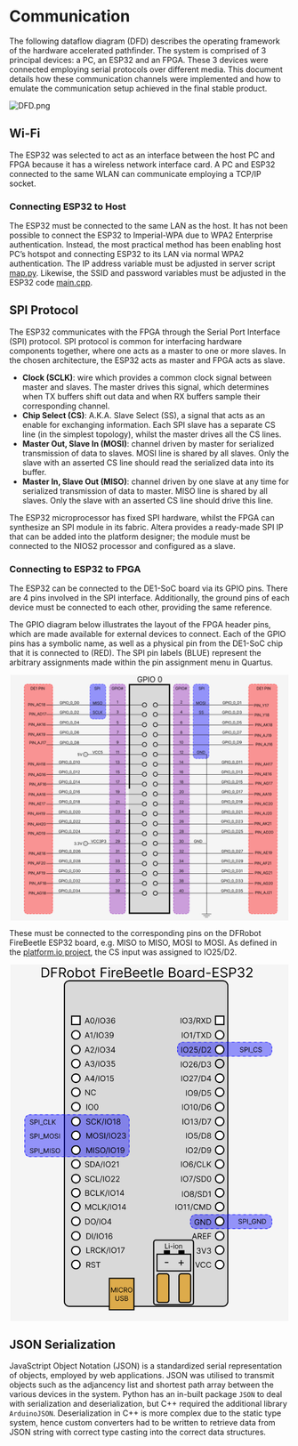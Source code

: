 # Communication

The following dataflow diagram (DFD) describes the operating framework of the hardware accelerated pathfinder. The system is comprised of 3 principal devices: a PC, an ESP32 and an FPGA. These 3 devices were connected employing serial protocols over different media. This document details how these communication channels were implemented and how to emulate the communication setup achieved in the final stable product.

![DFD.png](./images/DFD.png)

## Wi-Fi

The ESP32 was selected to act as an interface between the host PC and FPGA because it has a wireless network interface card. A PC and ESP32 connected to the same WLAN can communicate employing a TCP/IP socket. 

### Connecting ESP32 to Host

The ESP32 must be connected to the same LAN as the host. It has not been possible to connect the ESP32 to Imperial-WPA due to WPA2 Enterprise authentication. Instead, the most practical method has been enabling host PC’s hotspot and connecting ESP32 to its LAN via normal WPA2 authentication. The IP address variable must be adjusted in server script [map.py](../software/python/map_final/map.py). Likewise, the SSID and password variables must be adjusted in the ESP32 code [main.cpp](../software/esp/Pathfinder/src/main.cpp).

## SPI Protocol

The ESP32 communicates with the FPGA through the Serial Port Interface (SPI) protocol. SPI protocol is common for interfacing hardware components together, where one acts as a master to one or more slaves. In the chosen architecture, the ESP32 acts as master and FPGA acts as slave.

- **Clock (SCLK)**: wire which provides a common clock signal between master and slaves. The master drives this signal, which determines when TX buffers shift out data and when RX buffers sample their corresponding channel.
- **Chip Select (CS)**: A.K.A. Slave Select (SS), a signal that acts as an enable for exchanging information. Each SPI slave has a separate CS line (in the simplest topology), whilst the master drives all the CS lines.
- **Master Out, Slave In (MOSI)**: channel driven by master for serialized transmission of data to slaves. MOSI line is shared by all slaves. Only the slave with an asserted CS line should read the serialized data into its buffer.
- **Master In, Slave Out (MISO)**: channel driven by one slave at any time for serialized transmission of data to master. MISO line is shared by all slaves. Only the slave with an asserted CS line should drive this line.

The ESP32 microprocessor has fixed SPI hardware, whilst the FPGA can synthesize an SPI module in its fabric. Altera provides a ready-made SPI IP that can be added into the platform designer; the module must be connected to the NIOS2 processor and configured as a slave.

### Connecting to ESP32 to FPGA

The ESP32 can be connected to the DE1-SoC board via its GPIO pins. There are 4 pins involved in the SPI interface. Additionally, the ground pins of each device must be connected to each other, providing the same reference.

The GPIO diagram below illustrates the layout of the FPGA header pins, which are made available for external devices to connect. Each of the GPIO pins has a symbolic name, as well as a physical pin from the DE1-SoC chip that it is connected to (RED). The SPI pin labels (BLUE) represent the arbitrary assignments made within the pin assignment menu in Quartus.

<img src="./images/FPGA_GPIO_diagram.png" style="display: block; margin: 0 auto" width="500" />

These must be connected to the corresponding pins on the DFRobot FireBeetle ESP32 board, e.g. MISO to MISO, MOSI to MOSI. As defined in the [platform.io project](../software/esp/Pathfinder/src/main.cpp), the CS input was assigned to IO25/D2.


<img src="./images/ESP32_diagram.png" style="display: block; margin: 0 auto" width="500" />


## JSON Serialization

JavaSctript Object Notation (JSON) is a standardized serial representation of objects, employed by web applications. JSON was utilised to transmit objects such as the adjancency list and shortest path array between the various devices in the system. Python has an in-built package `JSON` to deal with serialization and deserialization, but C++ required the additional library `ArduinoJSON`. Deserialization in C++ is more complex due to the static type system, hence custom converters had to be written to retrieve data from JSON string with correct type casting into the correct data structures.
